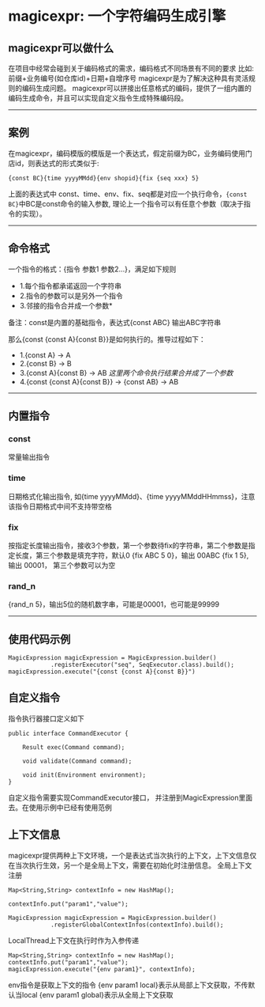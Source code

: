 # magicexpr: 一个字符编码生成引擎

## magicexpr可以做什么

在项目中经常会碰到关于编码格式的需求，编码格式不同场景有不同的要求
比如:前缀+业务编号(如仓库id)+日期+自增序号 
magicexpr是为了解决这种具有灵活规则的编码生成问题。
magicexpr可以拼接出任意格式的编码，提供了一组内置的编码生成命令，并且可以实现自定义指令生成特殊编码段。

-----

## 案例
在magicexpr，编码模版的模版是一个表达式，假定前缀为BC，业务编码使用门店id，则表达式的形式类似于:
```
{const BC}{time yyyyMMdd}{env shopid}{fix {seq xxx} 5}
```
上面的表达式中 const、time、env、fix、seq都是对应一个执行命令，```{const BC}```中BC是const命令的输入参数,
理论上一个指令可以有任意个参数（取决于指令的实现）。

-----

## 命令格式 

一个指令的格式：{指令 参数1 参数2...}，满足如下规则
- 1.每个指令都承诺返回一个字符串
- 2.指令的参数可以是另外一个指令
- 3.邻接的指令合并成一个参数*

备注：const是内置的基础指令，表达式{const ABC} 输出ABC字符串

那么{const {const A}{const B}}是如何执行的。推导过程如下：
- 1.{const A} -> A 
- 2.{const B} -> B
- 3.{const A}{const B} -> AB  *这里两个命令执行结果合并成了一个参数*
- 4.{const {const A}{const B}} -> {const AB} -> AB  

-----

## 内置指令

### const

常量输出指令

### time

日期格式化输出指令, 如{time yyyyMMdd}、{time yyyyMMddHHmmss}，注意该指令日期格式中间不支持带空格

### fix

按指定长度输出指令，接收3个参数，第一个参数待fix的字符串，第二个参数是指定长度，第三个参数是填充字符，默认0
{fix ABC 5 0}，输出 00ABC
{fix 1 5}, 输出 00001， 第三个参数可以为空

### rand_n

{rand_n 5}，输出5位的随机数字串，可能是00001，也可能是99999

-----

## 使用代码示例


```
MagicExpression magicExpression = MagicExpression.builder()
            .registerExecutor("seq", SeqExecutor.class).build();
magicExpression.execute("{const {const A}{const B}}")
```

## 自定义指令

指令执行器接口定义如下

```
public interface CommandExecutor {

    Result exec(Command command);

    void validate(Command command);

    void init(Environment environment);
}
```

自定义指令需要实现CommandExecutor接口， 并注册到MagicExpression里面去。在使用示例中已经有使用范例

## 上下文信息

magicexpr提供两种上下文环境，一个是表达式当次执行的上下文，上下文信息仅在当次执行生效，另一个是全局上下文，需要在初始化时注册信息。
全局上下文注册
```
Map<String,String> contextInfo = new HashMap();

contextInfo.put("param1","value");

MagicExpression magicExpression = MagicExpression.builder()
            .registerGlobalContextInfos(contextInfo).build();
```

LocalThread上下文在执行时作为入参传递

```
Map<String,String> contextInfo = new HashMap();
contextInfo.put("param1","value");
magicExpression.execute("{env param1}", contextInfo);
```


env指令是获取上下文的指令 
{env param1 local}表示从局部上下文获取，不传默认当local
{env param1 global}表示从全局上下文获取


